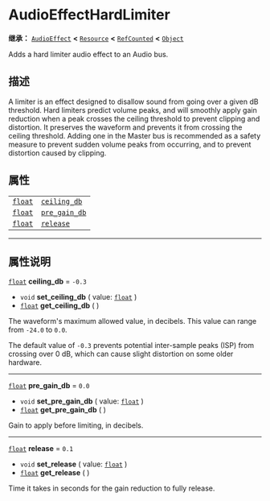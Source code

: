 <!-- ⚠ 请勿编辑本文件 ⚠ -->
<!-- 本文档使用脚本从 WeDot 引擎源码仓库生成。 -->
<!-- 生成脚本：https://github.com/WeDot-Engine/WeDot/tree/master/doc/tools/make_md.py； -->
<!-- 原文件：https://github.com/WeDot-Engine/WeDot/tree/master/doc/classes/AudioEffectHardLimiter.xml。 -->

<div id="_class_audioeffecthardlimiter"></div>

# AudioEffectHardLimiter

**继承：** [`AudioEffect`](class_audioeffect.md) **<** [`Resource`](class_resource.md) **<** [`RefCounted`](class_refcounted.md) **<** [`Object`](class_object.md)

Adds a hard limiter audio effect to an Audio bus.

## 描述

A limiter is an effect designed to disallow sound from going over a given dB threshold. Hard limiters predict volume peaks, and will smoothly apply gain reduction when a peak crosses the ceiling threshold to prevent clipping and distortion. It preserves the waveform and prevents it from crossing the ceiling threshold. Adding one in the Master bus is recommended as a safety measure to prevent sudden volume peaks from occurring, and to prevent distortion caused by clipping.

## 属性

|||
|:-:|:--|
| [`float`](class_float.md) | [`ceiling_db`](class_audioeffecthardlimiter.md#class_audioeffecthardlimiter_property_ceiling_db)   | ``-0.3`` |
| [`float`](class_float.md) | [`pre_gain_db`](class_audioeffecthardlimiter.md#class_audioeffecthardlimiter_property_pre_gain_db) | ``0.0``  |
| [`float`](class_float.md) | [`release`](class_audioeffecthardlimiter.md#class_audioeffecthardlimiter_property_release)         | ``0.1``  |

<!-- rst-class:: classref-section-separator -->

---

## 属性说明

<div id="_class_audioeffecthardlimiter_property_ceiling_db"></div>

[`float`](class_float.md) **ceiling_db** = ``-0.3`` <div id="class_audioeffecthardlimiter_property_ceiling_db"></div>

- `void` **set_ceiling_db** ( value: [`float`](class_float.md) )
- [`float`](class_float.md) **get_ceiling_db** ( )

The waveform's maximum allowed value, in decibels. This value can range from `-24.0` to `0.0`.

The default value of `-0.3` prevents potential inter-sample peaks (ISP) from crossing over 0 dB, which can cause slight distortion on some older hardware.

<!-- rst-class:: classref-item-separator -->

---

<div id="_class_audioeffecthardlimiter_property_pre_gain_db"></div>

[`float`](class_float.md) **pre_gain_db** = ``0.0`` <div id="class_audioeffecthardlimiter_property_pre_gain_db"></div>

- `void` **set_pre_gain_db** ( value: [`float`](class_float.md) )
- [`float`](class_float.md) **get_pre_gain_db** ( )

Gain to apply before limiting, in decibels.

<!-- rst-class:: classref-item-separator -->

---

<div id="_class_audioeffecthardlimiter_property_release"></div>

[`float`](class_float.md) **release** = ``0.1`` <div id="class_audioeffecthardlimiter_property_release"></div>

- `void` **set_release** ( value: [`float`](class_float.md) )
- [`float`](class_float.md) **get_release** ( )

Time it takes in seconds for the gain reduction to fully release.

[^virtual]: 本方法通常需要用户覆盖才能生效。
[^const]: 本方法无副作用，不会修改该实例的任何成员变量。
[^vararg]: 本方法除了能接受在此处描述的参数外，还能够继续接受任意数量的参数。
[^constructor]: 本方法用于构造某个类型。
[^static]: 调用本方法无需实例，可直接使用类名进行调用。
[^operator]: 本方法描述的是使用本类型作为左操作数的有效运算符。
[^bitfield]: 这个值是由下列位标志构成位掩码的整数。
[^void]: 无返回值。
